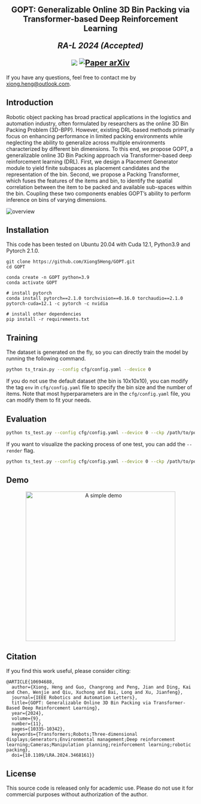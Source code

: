<h2 align="center">
  <b>GOPT: Generalizable Online 3D Bin Packing via Transformer-based Deep Reinforcement Learning</b>

<b><i>RA-L 2024 (Accepted)</i></b>

<div align="center">
    <a href="https://ieeexplore.ieee.org/abstract/document/10694688" target="_blank">
    <img src="https://img.shields.io/badge/ieee-%2300629B.svg?&style=for-the-badge&logo=ieee&logoColor=white"></a>
    <a href="https://arxiv.org/abs/2409.05344" target="_blank">
    <img src="https://img.shields.io/badge/arxiv-%23B31B1B.svg?&style=for-the-badge&logo=arxiv&logoColor=white" alt="Paper arXiv"></a>
</div>

</h2>

If you have any questions, feel free to contact me by xiong.heng@outlook.com.

## Introduction
Robotic object packing has broad practical applications in the logistics and automation industry, often formulated by researchers as the online 3D Bin Packing Problem (3D-BPP). However, existing DRL-based methods primarily focus on enhancing performance in limited packing environments while neglecting the ability to generalize across multiple environments characterized by different bin dimensions. To this end, we propose GOPT, a generalizable online 3D Bin Packing approach via Transformer-based deep reinforcement learning (DRL). First, we design a Placement Generator module to yield finite subspaces as placement candidates and the representation of the bin. Second, we propose a Packing Transformer, which fuses the features of the items and bin, to identify the spatial correlation between the item to be packed and available sub-spaces within the bin. Coupling these two components enables GOPT’s ability to perform inference on bins of varying dimensions. 

![overview](./images/overview.png)


## Installation
This code has been tested on Ubuntu 20.04 with Cuda 12.1, Python3.9 and Pytorch 2.1.0.

```
git clone https://github.com/Xiong5Heng/GOPT.git
cd GOPT

conda create -n GOPT python=3.9
conda activate GOPT

# install pytorch
conda install pytorch==2.1.0 torchvision==0.16.0 torchaudio==2.1.0 pytorch-cuda=12.1 -c pytorch -c nvidia

# install other dependencies
pip install -r requirements.txt
```

## Training
The dataset is generated on the fly, so you can directly train the model by running the following command.

```bash
python ts_train.py --config cfg/config.yaml --device 0 
```

If you do not use the default dataset (the bin is 10x10x10), you can modify the tag `env` in `cfg/config.yaml` file to specify the bin size and the number of items.
Note that most hyperparameters are in the `cfg/config.yaml` file, you can modify them to fit your needs.


## Evaluation

```bash
python ts_test.py --config cfg/config.yaml --device 0 --ckp /path/to/policy_step_final.pth
```

If you want to visualize the packing process of one test, you can add the `--render` flag.
```bash
python ts_test.py --config cfg/config.yaml --device 0 --ckp /path/to/policy_step_final.pth --render
```

## Demo
<!-- ![demo](./images/demo.gif) -->
<div align="center">
  <img src="./images/demo.gif" alt="A simple demo" width="400">
</div>

## Citation
If you find this work useful, please consider citing:
```
@ARTICLE{10694688,
  author={Xiong, Heng and Guo, Changrong and Peng, Jian and Ding, Kai and Chen, Wenjie and Qiu, Xuchong and Bai, Long and Xu, Jianfeng},
  journal={IEEE Robotics and Automation Letters}, 
  title={GOPT: Generalizable Online 3D Bin Packing via Transformer-Based Deep Reinforcement Learning}, 
  year={2024},
  volume={9},
  number={11},
  pages={10335-10342},
  keywords={Transformers;Robots;Three-dimensional displays;Generators;Environmental management;Deep reinforcement learning;Cameras;Manipulation planning;reinforcement learning;robotic packing},
  doi={10.1109/LRA.2024.3468161}}

```

## License
This source code is released only for academic use. Please do not use it for commercial purposes without authorization of the author.
